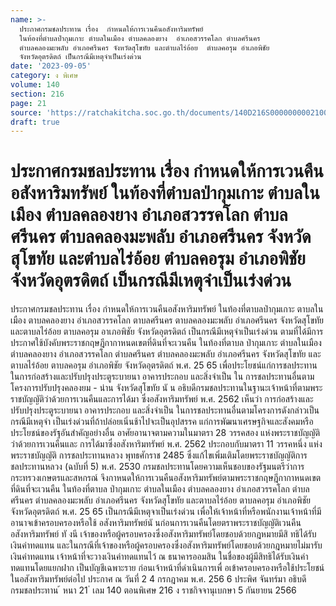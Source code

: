 ```yaml
---
name: >-
  ประกาศกรมชลประทาน เรื่อง  กำหนดให้การเวนคืนอสังหาริมทรัพย์
  ในท้องที่ตำบลป่ากุมเกาะ ตำบลในเมือง ตำบลคลองยาง  อำเภอสวรรคโลก ตำบลศรีนคร
  ตำบลคลองมะพลับ อำเภอศรีนคร จังหวัดสุโขทัย และตำบลไร่อ้อย  ตำบลคอรุม อำเภอพิชัย
  จังหวัดอุตรดิตถ์ เป็นกรณีมีเหตุจำเป็นเร่งด่วน
date: '2023-09-05'
category: ง พิเศษ
volume: 140
section: 216
page: 21
source: 'https://ratchakitcha.soc.go.th/documents/140D216S0000000002100.pdf'
draft: true
---
```


# ประกาศกรมชลประทาน เรื่อง  กำหนดให้การเวนคืนอสังหาริมทรัพย์ ในท้องที่ตำบลป่ากุมเกาะ ตำบลในเมือง ตำบลคลองยาง  อำเภอสวรรคโลก ตำบลศรีนคร ตำบลคลองมะพลับ อำเภอศรีนคร จังหวัดสุโขทัย และตำบลไร่อ้อย  ตำบลคอรุม อำเภอพิชัย จังหวัดอุตรดิตถ์ เป็นกรณีมีเหตุจำเป็นเร่งด่วน

ประกาศกรมชลประทาน เรื่อง กำหนดให้การเวนคืนอสังหาริมทรัพย์ ในท้องที่ตาบลป่ากุมเกาะ ตาบลในเมือง ตาบลคลองยาง อำเภอสวรรคโลก ตาบลศรีนคร ตาบลคลองมะพลับ อำเภอศรีนคร จังหวัดสุโขทัย และตาบลไร่อ้อย ตาบลคอรุม อาเภอพิชัย จังหวัดอุตรดิตถ์ เป็นกรณีมีเหตุจำเป็นเร่งด่วน ตามที่ได้มีการประกาศใช้บังคับพระราชกฤษฎีกากาหนดเขตที่ดินที่จะเวนคืน ในท้องที่ตาบล ป่ากุมเกาะ ตำบลในเมือง ตำบลคลองยาง อำเภอสวรรคโลก ตำบลศรีนคร ตำบลคลองมะพลับ อำเภอศรีนคร จังหวัดสุโขทัย และตาบลไร่อ้อย ตาบลคอรุม อำเภอพิชัย จังหวัดอุตรดิตถ์ พ.ศ. 25 65 เพื่อประโยชน์แก่การชลประทาน ในการก่อสร้างและปรับปรุงประตูระบายนา อาคารประกอบ และสิ่งจำเป็น ใน การชลประทานอื่นตามโครงการปรับปรุงคลองยม - น่าน จังหวัดสุโขทัย นั น อธิบดีกรมชลประทานในฐานะเจ้าหน้าที่ตามพระราชบัญญัติว่าด้วยการเวนคืนและการได้มา ซึ่งอสังหาริมทรัพย์ พ.ศ. 2562 เห็นว่า การก่อสร้างและปรับปรุงประตูระบายนา อาคารประกอบ และสิ่งจำเป็น ในการชลประทานอื่นตามโครงการดังกล่าวเป็นกรณีมีเหตุจำ เป็นเร่งด่วนที่ถ้าปล่อยเนิ่นช้าไปจะเป็นอุปสรรค แก่การพัฒนาเศรษฐกิจและสังคมหรือประโยชน์ของรัฐอันสำคัญอย่างอื่น อาศัยอานาจตามความในมาตรา 28 วรรคสอง แห่งพระราชบัญญัติว่าด้วยการเวนคืนและ การได้มาซึ่งอสังหาริมทรัพย์ พ.ศ. 2562 ประกอบกับมาตรา 11 วรรคหนึ่ง แห่งพระราชบัญญัติ การชลประทานหลวง พุทธศักราช 2485 ซึ่งแก้ไขเพิ่มเติมโดยพระราชบัญญัติการชลประทานหลวง (ฉบับที่ 5) พ.ศ. 2530 กรมชลประทานโดยความเห็นชอบของรัฐมนตรีว่าการกระทรวงเกษตรและสหกรณ์ จึงกาหนดให้การเวนคืนอสังหาริมทรัพย์ตามพระราชกฤษฎีกากาหนดเขตที่ดินที่จะเวนคืน ในท้องที่ตาบล ป่ากุมเกาะ ตำบลในเมือง ตำบลคลองยาง อำเภอสวรรคโลก ตำบลศรีนคร ตำบลคลองมะพลับ อำเภอศรีนคร จังหวัดสุโขทัย และตาบลไร่อ้อย ตาบลคอรุม อำเภอพิชัย จังหวัดอุตรดิตถ์ พ.ศ. 25 65 เป็นกรณีมีเหตุจาเป็นเร่งด่วน เพื่อให้เจ้าหน้าที่หรือพนักงานเจ้าหน้าที่มีอานาจเข้าครอบครองหรือใช้ อสังหาริมทรัพย์นั นก่อนการเวนคืนโดยตราพระราชบัญญัติเวนคืนอสังหาริมทรัพย์ ทั งนี เจ้าของหรือผู้ครอบครองซึ่งอสังหาริมทรัพย์โดยชอบด้วยกฎหมายมีสิ ทธิได้รับเงินค่าทดแทน และในกรณีที่เจ้าของหรือผู้ครอบครองซึ่งอสังหาริมทรัพย์โดยชอบด้วยกฎหมายไม่มารับเงินค่าทดแทน เจ้าหน้าที่จะวางเงินค่าทดแทนไว้ ณ ธนาคารออมสิน ในชื่อของผู้มีสิทธิได้รับเงินค่าทดแทนโดยแยกฝาก เป็นบัญชีเฉพาะราย ก่อนเจ้าหน้าที่ดำเนินการเพื่ อเข้าครอบครองหรือใช้ประโยชน์ในอสังหาริมทรัพย์ต่อไป ประกาศ ณ วันที่ 2 4 กรกฎาคม พ.ศ. 256 6 ประพิศ จันทร์มา อธิบดีกรมชลประทาน ้ หนา 21 ่ เลม 140 ตอนพิเศษ 216 ง ราชกิจจานุเบกษา 5 กันยายน 2566
